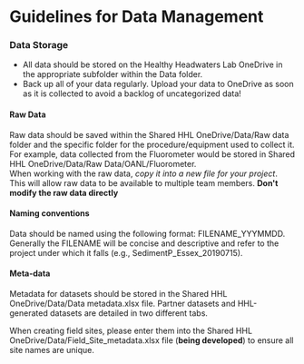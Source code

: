 # Guidelines for Data Management

### Data Storage
* All data should be stored on the Healthy Headwaters Lab OneDrive in the appropriate subfolder within the Data folder. 
* Back up all of your data regularly. Upload your data to OneDrive as soon as it is collected to avoid a backlog of uncategorized data!

#### Raw Data
Raw data should be saved within the Shared HHL OneDrive/Data/Raw data folder and the specific folder for the procedure/equipment used to collect it. For example, data collected from the Fluorometer would be stored in Shared HHL OneDrive/Data/Raw Data/OANL/Fluorometer.   
When working with the raw data, *copy it into a new file for your project*. This will allow raw data to be available to multiple team members. **Don't modify the raw data directly**  

#### Naming conventions
Data should be named using the following format: FILENAME_YYYMMDD. Generally the FILENAME will be concise and descriptive and refer to the project under which it falls (e.g., SedimentP_Essex_20190715).

#### Meta-data
Metadata for datasets should be stored in the Shared HHL OneDrive/Data/Data metadata.xlsx file. Partner datasets and HHL-generated datasets are detailed in two different tabs.  
  
When creating field sites, please enter them into the Shared HHL OneDrive/Data/Field_Site_metadata.xlsx file (**being developed**) to ensure all site names are unique.


